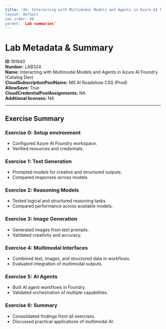 ```yaml
---
title: '46: Interacting with Multimodal Models and Agents in Azure AI Foundry (Catalog Dev)` 
layout: default
nav_order: 46
parent: 'Lab summaries'
--- 
```


# Lab Metadata & Summary

**ID** 191940  
**Number:** LAB324  
**Name:** Interacting with Multimodal Models and Agents in Azure AI Foundry (Catalog Dev)  
**CloudSubscriptionPoolName:** MS AI Roadshow CSS (Prod)  
**AllowSave:** True  
**CloudCredentialPoolAssignments:** NA  
**Additional licenses:** NA  

---

## Exercise Summary

### Exercise 0: Setup environment
- Configured Azure AI Foundry workspace.  
- Verified resources and credentials.  

### Exercise 1: Text Generation
- Prompted models for creative and structured outputs.  
- Compared responses across models.  

### Exercise 2: Reasoning Models
- Tested logical and structured reasoning tasks.  
- Compared performance across available models.  

### Exercise 3: Image Generation
- Generated images from text prompts.  
- Validated creativity and accuracy.  

### Exercise 4: Multimodal Interfaces
- Combined text, images, and structured data in workflows.  
- Evaluated integration of multimodal outputs.  

### Exercise 5: AI Agents
- Built AI agent workflows in Foundry.  
- Validated orchestration of multiple capabilities.  

### Exercise 6: Summary
- Consolidated findings from all exercises.  
- Discussed practical applications of multimodal AI.
